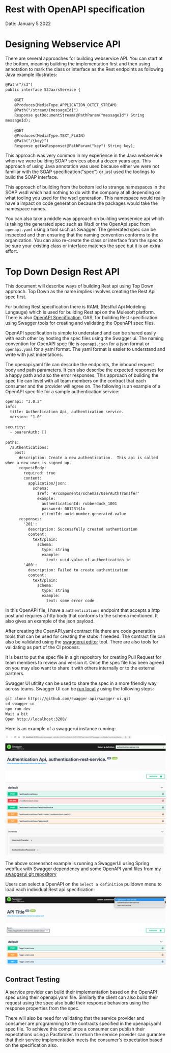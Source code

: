 # Rest with OpenAPI specification
Date: January 5 2022

# Designing Webservice API
There are several approaches for building webservice API.  You can start at the bottom, meaning building the implementation first and then using annotation to mark the class or interface as the Rest endpoints as following Java example illustrates:
```
@Path("/s3")
public interface S3JaxrsService {

    @GET
    @Produces(MediaType.APPLICATION_OCTET_STREAM)
    @Path("/stream/{messageId}")
    Response getDocumentStream(@PathParam("messageId") String messageId);

    @GET
    @Produces(MediaType.TEXT_PLAIN)
    @Path("/{key}")
    Response getAsResponse(@PathParam("key") String key);
```


This approach was very common in my experience in the Java webservice when we were building SOAP services about a dozen years ago.  This approach of using Java annotation was used because either we were not familiar with the SOAP specification("spec") or just used the toolings to build the SOAP interface.

This approach of building from the bottom led to strange namespaces in the SOAP wsdl which had nothing to do with the company at all depending on what tooling you used for the wsdl generation.  This namespace would really have a impact on code generation because the packages would take the namespace names.


You can also take a middle way approach on building webservice api which is taking the generated spec such as Wsdl or the OpenApi spec from `openapi.yaml` using a tool such as Swagger.  The generated spec can be inspected and then ensuring that the naming convention conforms to the organization.  You can also re-create the class or interface from the spec to be sure your existing class or interface matches the spec but it is an extra effort.

# Top Down Design Rest API
This document will describe ways of building Rest api using Top Down approach.  Top Down as the name implies involves creating the Rest Api spec first.  

For building Rest specification there is RAML (Restful Api Modeling Langauge) which is used for building Rest api on the Mulesoft platform.  There is also [OpenAPI Specification](https://swagger.io/specification/), OAS,  for building Rest specification using Swagger tools for creating and validating the OpenAPI spec files.

OpenAPI specification is simple to understand and can be shared easily with each other by hosting the spec files using the Swagger ui.  The naming convention for OpenAPI spec file is `openapi.json` for a json format or `openapi.yaml` for a yaml format.  The yaml format is easier to understand and write with just indentations.

The openapi.yaml file can describe the endpoints, the inbound request body and path parameters.  It can also describe the expected responses for a happy path and also the error responses.  This approach of building the spec file can level with all team members on the contract that each consumer and the provider will agree on.  The following is an example of a OpenAPI spec file for a sample authentication service:
```
openapi: "3.0.2"
info:
  title: Authentication Api, authentication service.
  version: "1.0"

security:
  - bearerAuth: []

paths:
  /authentications:
    post:
      description: Create a new authentication.  This api is called when a new user is signed up.
      requestBody:
        required: true
        content:
          application/json:
            schema:
              $ref: '#/components/schemas/UserAuthTransfer'
              example:
                authenticationId: rubberduck_1001
                password: 001231$1x
                clientId: uuid-number-generated-value
      responses:
        '201':
          description: Successfully created authentication
          content:
            text/plain:
              schema:
                type: string
                example:
                  text: uuid-value-of-authentication-id
        '400':
          description: Failed to create authentication
          content:
            text/plain:
              schema:
                type: string
                example:
                  text: some error code
```
In this OpenAPI file, I have a `authentications` endpoint that accepts a http post and requires a http body that conforms to the schema mentioned.  It also gives an example of the json payload.  


After creating the OpenAPI.yaml contract file there are code generation tools that can be used for creating the stubs if needed.  The contract file can also be validated using the [swaggerui editor](https://editor.swagger.io/) tool.  There are also tools for validating as part of the CI process.

It is best to put the spec file in a git repository for creating Pull Request for team members to review and version it.  Once the spec file has been agreed on you may also want to share it with others internally or to the external partners.

Swagger UI utitlity can be used to share the spec in a more friendly way across teams.  Swagger UI can be [run locally](https://swagger.io/docs/open-source-tools/swagger-ui/development/setting-up/) using the following steps:

```
git clone https://github.com/swagger-api/swagger-ui.git
cd swagger-ui
npm run dev
Wait a bit
Open http://localhost:3200/
```

Here is an example of a swaggerui instance running:

![swaggerui-run-locally-example](images/swaggerui-localhost.png)


The above screenshot example is running a SwaggerUI using Spring  webflux with Swagger dependency and some OpenAPI yaml files from [my swaggerui git repository](https://github.com/sonamsamdupkhangsar/swaggerui)

Users can select a OpenAPI on the `Select a definition` pulldown menu to load each individual Rest api specification:

![swaggerui-spec-selection](images/spec-definition-selection.png)


## Contract Testing
A service provider can build their implementation based on the  OpenAPI spec using their openapi.yaml file.  Similarly the client can also build their request using the spec also build their response behaviors using the response properties from the spec.


There will also be need for validating that the service provider and consumer are programming to the contracts specified in the openapi.yaml spec file.  To achieve this compliance a consumer can publish their expectations using a Pactbroker.  In return the service provider can gurantee that their service implementation meets the consumer's expectation based on the specification also.  



